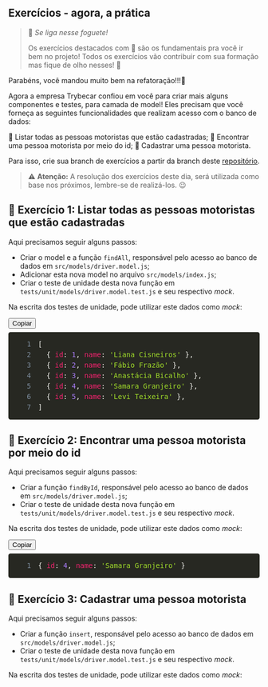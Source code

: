 <div class="c-kWDhvw"><article class="c-daJEgu"><h1>
Exercícios - agora, a prática</h1>
<blockquote>
  <p>
🚀 <em>Se liga nesse foguete!</em>  </p>
  <p>
Os exercícios destacados com 🚀 são os fundamentais pra você ir bem no projeto!
Todos os exercícios vão contribuir com sua formação mas fique de olho nesses! 👀  </p>
</blockquote>
<p>
Parabéns, você mandou muito bem na refatoração!!!🎉</p>
<p>
Agora a empresa Trybecar confiou em você para criar mais alguns componentes e testes, para camada de model! Eles precisam que você forneça as seguintes funcionalidades que realizam acesso com o banco de dados:</p>
<p>
🎯 Listar todas as pessoas motoristas que estão cadastradas;
🎯 Encontrar uma pessoa motorista por meio do id;
🎯 Cadastrar uma pessoa motorista.</p>
<p>
Para isso, crie sua branch de exercícios a partir da branch deste <a target="_blank" href="https://github.com/tryber/trybecar/tree/2-live-lecture">repositório</a>.</p>
<blockquote>
  <p>
⚠️ <strong>Atenção:</strong> A resolução dos exercícios deste dia, será utilizada como base nos próximos, lembre-se de realizá-los. 😉  </p>
</blockquote>
</article><article class="c-daJEgu"><h2>
🚀 Exercício 1: Listar todas as pessoas motoristas que estão cadastradas</h2>
<p>
Aqui precisamos seguir alguns passos:</p>
<ul>
  <li>
Criar o model e a função <code class="inline">findAll</code>, responsável pelo acesso ao banco de dados em <code class="inline">src/models/driver.model.js</code>;  </li>
  <li>
Adicionar esta nova model no arquivo <code class="inline">src/models/index.js</code>;  </li>
  <li>
Criar o teste de unidade desta nova função em <code class="inline">tests/unit/models/driver.model.test.js</code> e seu respectivo <em>mock</em>.  </li>
</ul>
<p>
Na escrita dos testes de unidade, pode utilizar este dados como <em>mock</em>:</p>
</article><div class="c-jykYDu"><div class="c-fkerDR"><button type="button" class="c-gfRGUc">Copiar</button><pre style="color: rgb(248, 248, 242); background: rgb(39, 40, 34); text-shadow: rgba(0, 0, 0, 0.3) 0px 1px; font-family: Consolas, Monaco, &quot;Andale Mono&quot;, &quot;Ubuntu Mono&quot;, monospace; font-size: 1em; text-align: left; white-space: pre; word-spacing: normal; word-break: normal; overflow-wrap: normal; line-height: 1.5; tab-size: 4; hyphens: none; padding: 1em; margin: 0.5em 0px; overflow: auto; border-radius: 0.3em;"><code class="language-js" style="color: rgb(248, 248, 242); background: none; text-shadow: rgba(0, 0, 0, 0.3) 0px 1px; font-family: Consolas, Monaco, &quot;Andale Mono&quot;, &quot;Ubuntu Mono&quot;, monospace; font-size: 1em; text-align: left; white-space: pre; word-spacing: normal; word-break: normal; overflow-wrap: normal; line-height: 1.5; tab-size: 4; hyphens: none;"><span class="linenumber react-syntax-highlighter-line-number" style="display: inline-block; min-width: 2.25em; padding-right: 1em; text-align: right; user-select: none; color: rgb(130, 146, 162);">1</span><span class="token" style="color: rgb(248, 248, 242);">[</span><span>
</span><span class="linenumber react-syntax-highlighter-line-number" style="display: inline-block; min-width: 2.25em; padding-right: 1em; text-align: right; user-select: none; color: rgb(130, 146, 162);">2</span><span>  </span><span class="token" style="color: rgb(248, 248, 242);">{</span><span> </span><span class="token literal-property" style="color: rgb(249, 38, 114);">id</span><span class="token" style="color: rgb(248, 248, 242);">:</span><span> </span><span class="token" style="color: rgb(174, 129, 255);">1</span><span class="token" style="color: rgb(248, 248, 242);">,</span><span> </span><span class="token literal-property" style="color: rgb(249, 38, 114);">name</span><span class="token" style="color: rgb(248, 248, 242);">:</span><span> </span><span class="token" style="color: rgb(166, 226, 46);">'Liana Cisneiros'</span><span> </span><span class="token" style="color: rgb(248, 248, 242);">}</span><span class="token" style="color: rgb(248, 248, 242);">,</span><span>
</span><span class="linenumber react-syntax-highlighter-line-number" style="display: inline-block; min-width: 2.25em; padding-right: 1em; text-align: right; user-select: none; color: rgb(130, 146, 162);">3</span><span>  </span><span class="token" style="color: rgb(248, 248, 242);">{</span><span> </span><span class="token literal-property" style="color: rgb(249, 38, 114);">id</span><span class="token" style="color: rgb(248, 248, 242);">:</span><span> </span><span class="token" style="color: rgb(174, 129, 255);">2</span><span class="token" style="color: rgb(248, 248, 242);">,</span><span> </span><span class="token literal-property" style="color: rgb(249, 38, 114);">name</span><span class="token" style="color: rgb(248, 248, 242);">:</span><span> </span><span class="token" style="color: rgb(166, 226, 46);">'Fábio Frazão'</span><span> </span><span class="token" style="color: rgb(248, 248, 242);">}</span><span class="token" style="color: rgb(248, 248, 242);">,</span><span>
</span><span class="linenumber react-syntax-highlighter-line-number" style="display: inline-block; min-width: 2.25em; padding-right: 1em; text-align: right; user-select: none; color: rgb(130, 146, 162);">4</span><span>  </span><span class="token" style="color: rgb(248, 248, 242);">{</span><span> </span><span class="token literal-property" style="color: rgb(249, 38, 114);">id</span><span class="token" style="color: rgb(248, 248, 242);">:</span><span> </span><span class="token" style="color: rgb(174, 129, 255);">3</span><span class="token" style="color: rgb(248, 248, 242);">,</span><span> </span><span class="token literal-property" style="color: rgb(249, 38, 114);">name</span><span class="token" style="color: rgb(248, 248, 242);">:</span><span> </span><span class="token" style="color: rgb(166, 226, 46);">'Anastácia Bicalho'</span><span> </span><span class="token" style="color: rgb(248, 248, 242);">}</span><span class="token" style="color: rgb(248, 248, 242);">,</span><span>
</span><span class="linenumber react-syntax-highlighter-line-number" style="display: inline-block; min-width: 2.25em; padding-right: 1em; text-align: right; user-select: none; color: rgb(130, 146, 162);">5</span><span>  </span><span class="token" style="color: rgb(248, 248, 242);">{</span><span> </span><span class="token literal-property" style="color: rgb(249, 38, 114);">id</span><span class="token" style="color: rgb(248, 248, 242);">:</span><span> </span><span class="token" style="color: rgb(174, 129, 255);">4</span><span class="token" style="color: rgb(248, 248, 242);">,</span><span> </span><span class="token literal-property" style="color: rgb(249, 38, 114);">name</span><span class="token" style="color: rgb(248, 248, 242);">:</span><span> </span><span class="token" style="color: rgb(166, 226, 46);">'Samara Granjeiro'</span><span> </span><span class="token" style="color: rgb(248, 248, 242);">}</span><span class="token" style="color: rgb(248, 248, 242);">,</span><span>
</span><span class="linenumber react-syntax-highlighter-line-number" style="display: inline-block; min-width: 2.25em; padding-right: 1em; text-align: right; user-select: none; color: rgb(130, 146, 162);">6</span><span>  </span><span class="token" style="color: rgb(248, 248, 242);">{</span><span> </span><span class="token literal-property" style="color: rgb(249, 38, 114);">id</span><span class="token" style="color: rgb(248, 248, 242);">:</span><span> </span><span class="token" style="color: rgb(174, 129, 255);">5</span><span class="token" style="color: rgb(248, 248, 242);">,</span><span> </span><span class="token literal-property" style="color: rgb(249, 38, 114);">name</span><span class="token" style="color: rgb(248, 248, 242);">:</span><span> </span><span class="token" style="color: rgb(166, 226, 46);">'Levi Teixeira'</span><span> </span><span class="token" style="color: rgb(248, 248, 242);">}</span><span class="token" style="color: rgb(248, 248, 242);">,</span><span>
</span><span class="linenumber react-syntax-highlighter-line-number" style="display: inline-block; min-width: 2.25em; padding-right: 1em; text-align: right; user-select: none; color: rgb(130, 146, 162);">7</span><span></span><span class="token" style="color: rgb(248, 248, 242);">]</span></code></pre></div></div><article class="c-daJEgu"><h2>
🚀 Exercício 2: Encontrar uma pessoa motorista por meio do id</h2>
<p>
Aqui precisamos seguir alguns passos:</p>
<ul>
  <li>
Criar a função <code class="inline">findById</code>, responsável pelo acesso ao banco de dados em <code class="inline">src/models/driver.model.js</code>;  </li>
  <li>
Criar o teste de unidade desta nova função em <code class="inline">tests/unit/models/driver.model.test.js</code> e seu respectivo <em>mock</em>.  </li>
</ul>
<p>
Na escrita dos testes de unidade, pode utilizar este dados como <em>mock</em>:</p>
</article><div class="c-jykYDu"><div class="c-fkerDR"><button type="button" class="c-gfRGUc">Copiar</button><pre style="color: rgb(248, 248, 242); background: rgb(39, 40, 34); text-shadow: rgba(0, 0, 0, 0.3) 0px 1px; font-family: Consolas, Monaco, &quot;Andale Mono&quot;, &quot;Ubuntu Mono&quot;, monospace; font-size: 1em; text-align: left; white-space: pre; word-spacing: normal; word-break: normal; overflow-wrap: normal; line-height: 1.5; tab-size: 4; hyphens: none; padding: 1em; margin: 0.5em 0px; overflow: auto; border-radius: 0.3em;"><code class="language-js" style="color: rgb(248, 248, 242); background: none; text-shadow: rgba(0, 0, 0, 0.3) 0px 1px; font-family: Consolas, Monaco, &quot;Andale Mono&quot;, &quot;Ubuntu Mono&quot;, monospace; font-size: 1em; text-align: left; white-space: pre; word-spacing: normal; word-break: normal; overflow-wrap: normal; line-height: 1.5; tab-size: 4; hyphens: none;"><span class="linenumber react-syntax-highlighter-line-number" style="display: inline-block; min-width: 2.25em; padding-right: 1em; text-align: right; user-select: none; color: rgb(130, 146, 162);">1</span><span class="token" style="color: rgb(248, 248, 242);">{</span><span> </span><span class="token literal-property" style="color: rgb(249, 38, 114);">id</span><span class="token" style="color: rgb(248, 248, 242);">:</span><span> </span><span class="token" style="color: rgb(174, 129, 255);">4</span><span class="token" style="color: rgb(248, 248, 242);">,</span><span> </span><span class="token literal-property" style="color: rgb(249, 38, 114);">name</span><span class="token" style="color: rgb(248, 248, 242);">:</span><span> </span><span class="token" style="color: rgb(166, 226, 46);">'Samara Granjeiro'</span><span> </span><span class="token" style="color: rgb(248, 248, 242);">}</span></code></pre></div></div><article class="c-daJEgu"><h2>
🚀 Exercício 3: Cadastrar uma pessoa motorista</h2>
<p>
Aqui precisamos seguir alguns passos:</p>
<ul>
  <li>
Criar a função <code class="inline">insert</code>, responsável pelo acesso ao banco de dados em <code class="inline">src/models/driver.model.js</code>;  </li>
  <li>
Criar o teste de unidade desta nova função em <code class="inline">tests/unit/models/driver.model.test.js</code> e seu respectivo <em>mock</em>.  </li>
</ul>
<p>
Na escrita dos testes de unidade, pode utilizar este dados como <em>mock</em>:</p>
